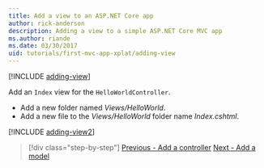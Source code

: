 ```yaml
---
title: Add a view to an ASP.NET Core app
author: rick-anderson
description: Adding a view to a simple ASP.NET Core MVC app
ms.author: riande
ms.date: 03/30/2017
uid: tutorials/first-mvc-app-xplat/adding-view
---
```


[!INCLUDE [adding-view](../../includes/mvc-intro/adding_view1.md)]

Add an `Index` view for the `HelloWorldController`.

* Add a new folder named *Views/HelloWorld*.
* Add a new file to the *Views/HelloWorld* folder name *Index.cshtml*.

[!INCLUDE [adding-view2](../../includes/mvc-intro/adding_view2.md)]

> [!div class="step-by-step"]
> [Previous - Add a controller](adding-controller.md)
> [Next - Add a model](adding-model.md)
